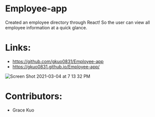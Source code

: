 # Employee-app

Created an employee directory through React! So the user can view all employee information at a quick glance.

# Links:

- https://github.com/gkuo0831/Employee-app
- https://gkuo0831.github.io/Employee-app/

![Screen Shot 2021-03-04 at 7 13 32 PM](https://user-images.githubusercontent.com/68671968/110057384-bfc7d480-7d1d-11eb-90bd-a5b692958f8e.png)

# Contributors:

- Grace Kuo
